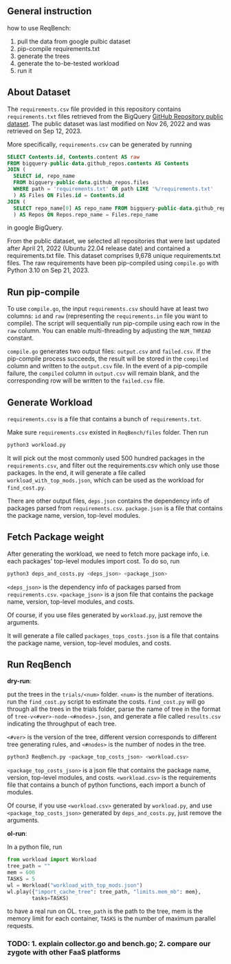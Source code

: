 ## General instruction 
how to use ReqBench:
1. pull the data from google pulbic dataset
2. pip-compile requirements.txt
3. generate the trees 
4. generate the to-be-tested workload
5. run it

## About Dataset
The `requirements.csv` file provided in this repository contains `requirements.txt` files retrieved from the BigQuery [GitHub Repository public dataset](https://console.cloud.google.com/marketplace/product/github/github-repos). The public dataset was last modified on Nov 26, 2022 and was retrieved on Sep 12, 2023. 

More specifically, `requirements.csv` can be generated by running
```sql
SELECT Contents.id, Contents.content AS raw
FROM bigquery-public-data.github_repos.contents AS Contents
JOIN (
  SELECT id, repo_name
  FROM bigquery-public-data.github_repos.files
  WHERE path = 'requirements.txt' OR path LIKE '%/requirements.txt'
  ) AS Files ON Files.id = Contents.id
JOIN (
  SELECT repo_name[0] AS repo_name FROM bigquery-public-data.github_repos.commits WHERE author.date.seconds > 1650499200 GROUP BY repo_name[0]
  ) AS Repos ON Repos.repo_name = Files.repo_name
```
in google BigQuery.

From the public dataset, we selected all repositories that were last updated after April 21, 2022 (Ubuntu 22.04 release date) and contained a requirements.txt file. This dataset comprises 9,678 unique requirements.txt files. The raw requirements have been pip-compiled using `compile.go` with Python 3.10 on Sep 21, 2023.

## Run pip-compile
To use `compile.go`, the input `requirements.csv` should have at least two columns: `id` and `raw` (representing the `requirements.in` file you want to compile). The script will sequentially run pip-compile using each row in the `raw` column. You can enable multi-threading by adjusting the `NUM_THREAD` constant. 

`compile.go` generates two output files: `output.csv` and `failed.csv`. If the pip-compile process succeeds, the result will be stored in the `compiled` column and written to the `output.csv` file. In the event of a pip-compile failure, the `compiled` column in `output.csv` will remain blank, and the corresponding row will be written to the `failed.csv` file.

## Generate Workload
`requirements.csv` is a file that contains a bunch of `requirements.txt`.

Make sure `requirements.csv` existed in `ReqBench/files` folder. Then run
```sh
python3 workload.py
```
It will pick out the most commonly used 500 hundred packages in the `requirements.csv`,
and filter out the requirements.csv which only use those packages.
In the end, it will generate a file called `workload_with_top_mods.json`, which can be used as the workload for `find_cost.py`.

There are other output files, `deps.json` contains the dependency info of packages parsed from `requirements.csv`.
`package.json` is a file that contains the package name, version, top-level modules.

## Fetch Package weight
After generating the workload, we need to fetch more package info, i.e. each packages' top-level modules import cost.
To do so, run
```sh
python3 deps_and_costs.py <deps_json> <package_json> 
```
`<deps_json>` is the dependency info of packages parsed from `requirements.csv`.
`<package_json>` is a json file that contains the package name, version, top-level modules, and costs.

Of course, if you use files generated by `workload.py`, just remove the arguments.

It will generate a file called `packages_tops_costs.json` is a file that contains the package name, version, top-level modules, and costs.

## Run ReqBench
**dry-run**:

put the trees in the `trials/<num>` folder. `<num>` is the number of iterations.
run the `find_cost.py` script to estimate the costs. `find_cost.py` will go through all the trees in the trials folder,
parse the name of tree in the format of `tree-v<#ver>-node-<#nodes>.json`, and generate a file called `results.csv` indicating the throughput of each tree.

`<#ver>` is the version of the tree, different version corresponds to different tree generating rules, 
and `<#nodes>` is the number of nodes in the tree.

```sh
python3 ReqBench.py <package_top_costs_json> <workload.csv>
```

`<package_top_costs_json>` is a json file that contains the package name, version, top-level modules, and costs.
`<workload.csv>` is the requirements file that contains a bunch of python functions, each import a bunch of modules.

Of course, if you use `<workload.csv>` generated by `workload.py`, and use `<package_top_costs_json>` generated by `deps_and_costs.py`, just remove the arguments.

**ol-run**:

In a python file, run 
```python
from workload import Workload
tree_path = ""
mem = 600
TASKS = 5
wl = Workload("workload_with_top_mods.json")
wl.play({"import_cache_tree": tree_path, "limits.mem_mb": mem}, 
        tasks=TASKS)
```
to have a real run on OL. `tree_path` is the path to the tree, mem is the memory limit for each container,
`TASKS` is the number of maximum parallel requests. 


### TODO: 1. explain collector.go and bench.go; 2. compare our zygote with other FaaS platforms

